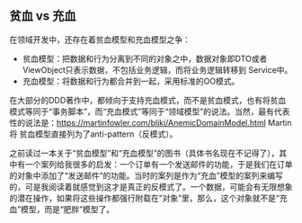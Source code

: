 ## 贫血 vs 充血

在领域开发中，还存在着贫血模型和充血模型之争：
* 贫血模型：把数据和行为分离到不同的对象之中，数据对象即DTO或者ViewObject只表示数据，不包括业务逻辑，而将业务逻辑转移到 Service中。
* 充血模型：将数据和行为都合并到一起，采用标准的OO模式。

在大部分的DDD著作中，都倾向于支持充血模式，而不是贫血模式，也有将贫血模式等同于“事务脚本”，而“充血模式”等同于“领域模型”的说法。当然，最有代表性的说法是：https://martinfowler.com/bliki/AnemicDomainModel.html Martin将 贫血模型直接列为了anti-pattern（反模式）。

之前读过一本关于“贫血模型”和“充血模型”的图书（具体书名现在不记得了），其中有一个案列给我很多的启发：一个订单有一个发送邮件的功能，于是我们在订单的对象中添加了“发送邮件”的功能。当时的案列是作为“充血”模型的案列来编写的，可是我阅读着就感觉到这才是真正的反模式了。一个数据，可能会有无限想象的潜在操作，如果将这些操作都强行附载在“对象”里，那么，这个对象就不是“充血”模型，而是“肥胖”模型了。



